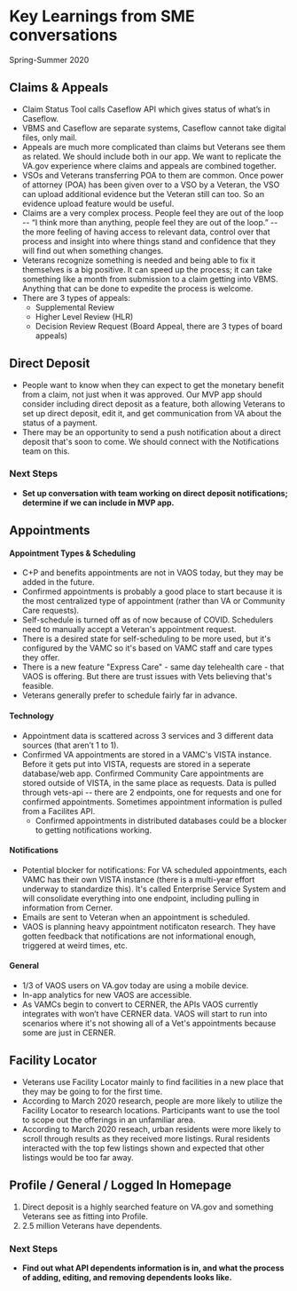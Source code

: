 # Key Learnings from SME conversations

Spring-Summer 2020

## Claims & Appeals
- Claim Status Tool calls Caseflow API which gives status of what’s in Caseflow. 
- VBMS and Caseflow are separate systems, Caseflow cannot take digital files, only mail.
- Appeals are much more complicated than claims but Veterans see them as related. We should include both in our app. We want to replicate the VA.gov experience where claims and appeals are combined together.
- VSOs and Veterans transferring POA to them are common. Once power of attorney (POA) has been given over to a VSO by a Veteran, the VSO can upload additional evidence but the Veteran still can too. So an evidence upload feature would be useful.
- Claims are a very complex process. People feel they are out of the loop -- “I think more than anything, people feel they are out of the loop.” -- the more feeling of having access to relevant data, control over that process and insight into where things stand and confidence that they will find out when something changes. 
- Veterans recognize something is needed and being able to fix it themselves is a big positive. It can speed up the process; it can take something like a month from submission to a claim getting into VBMS. Anything that can be done to expedite the process is welcome.
- There are 3 types of appeals: 
  - Supplemental Review
  - Higher Level Review (HLR)
  - Decision Review Request (Board Appeal, there are 3 types of board appeals)


## Direct Deposit
- People want to know when they can expect to get the monetary benefit from a claim, not just when it was approved. Our MVP app should consider including direct deposit as a feature, both allowing Veterans to set up direct deposit, edit it, and get communication from VA about the status of a payment.
- There may be an opportunity to send a push notification about a direct deposit that's soon to come. We should connect with the Notifications team on this.

### Next Steps
- **Set up conversation with team working on direct deposit notifications; determine if we can include in MVP app.**


## Appointments
#### Appointment Types & Scheduling
- C+P and benefits appointments are not in VAOS today, but they may be added in the future.
- Confirmed appointments is probably a good place to start because it is the most centralized type of appointment (rather than VA or Community Care requests).
- Self-schedule is turned off as of now because of COVID. Schedulers need to manually accept a Veteran's appointment request.
- There is a desired state for self-scheduling to be more used, but it's configured by the VAMC so it's based on VAMC staff and care types they offer. 
- There is a new feature "Express Care" - same day telehealth care - that VAOS is offering. But there are trust issues with Vets believing that's  feasible.
- Veterans generally prefer to schedule fairly far in advance. 


#### Technology
- Appointment data is scattered across 3 services and 3 different data sources (that aren’t 1 to 1). 
- Confirmed VA appointments are stored in a VAMC's VISTA instance. Before it gets put into VISTA, requests are stored in a seperate database/web app. Confirmed Community Care appointments are stored outside of VISTA, in the same place as requests. Data is pulled through vets-api -- there are 2 endpoints, one for requests and one for confirmed appointments. Sometimes appointment information is pulled from a Facilites API.
  - Confirmed appointments in distributed databases could be a blocker to getting notifications working.

#### Notifications
- Potential blocker for notifications: For VA scheduled appointments, each VAMC has their own VISTA instance (there is a multi-year effort underway to standardize this). It's called Enterprise Service System and will consolidate everything into one endpoint, including pulling in information from Cerner.
- Emails are sent to Veteran when an appointment is scheduled.
- VAOS is planning heavy appointment notificaton research. They have gotten feedback that notifications are not informational enough, triggered at weird times, etc.


#### General 
- 1/3 of VAOS users on VA.gov today are using a mobile device.
- In-app analytics for new VAOS are accessible.
- As VAMCs begin to convert to CERNER, the APIs VAOS currently integrates with won’t have CERNER data. VAOS will start to run into scenarios where it's not showing all of a Vet's appointments because some are just in CERNER.


## Facility Locator
- Veterans use Facility Locator mainly to find facilities in a new place that they may be going to for the first time. 
- According to March 2020 research, people are more likely to utilize the Facility Locator to research locations. Participants want to use the tool to scope out the offerings in an unfamiliar area. 
- According to March 2020 reseach, urban residents were more likely to scroll through results as they received more listings. Rural residents interacted with the top few listings shown and expected that other listings would be too far away. 


## Profile / General / Logged In Homepage
1. Direct deposit is a highly searched feature on VA.gov and something Veterans see as fitting into Profile.
2. 2.5 million Veterans have dependents.

### Next Steps
- **Find out what API dependents information is in, and what the process of adding, editing, and removing dependents looks like.**
